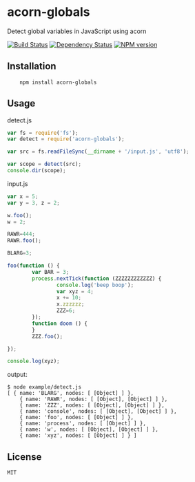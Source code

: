 # acorn-globals

Detect global variables in JavaScript using acorn

[![Build Status](https://img.shields.io/travis/ForbesLindesay/acorn-globals/master.svg)](https://travis-ci.org/ForbesLindesay/acorn-globals)
[![Dependency Status](https://img.shields.io/david/ForbesLindesay/acorn-globals.svg)](https://david-dm.org/ForbesLindesay/acorn-globals)
[![NPM version](https://img.shields.io/npm/v/acorn-globals.svg)](https://www.npmjs.org/package/acorn-globals)

## Installation

        npm install acorn-globals

## Usage

detect.js

```js
var fs = require('fs');
var detect = require('acorn-globals');

var src = fs.readFileSync(__dirname + '/input.js', 'utf8');

var scope = detect(src);
console.dir(scope);
```

input.js

```js
var x = 5;
var y = 3, z = 2;

w.foo();
w = 2;

RAWR=444;
RAWR.foo();

BLARG=3;

foo(function () {
        var BAR = 3;
        process.nextTick(function (ZZZZZZZZZZZZ) {
                console.log('beep boop');
                var xyz = 4;
                x += 10;
                x.zzzzzz;
                ZZZ=6;
        });
        function doom () {
        }
        ZZZ.foo();

});

console.log(xyz);
```

output:

```
$ node example/detect.js
[ { name: 'BLARG', nodes: [ [Object] ] },
    { name: 'RAWR', nodes: [ [Object], [Object] ] },
    { name: 'ZZZ', nodes: [ [Object], [Object] ] },
    { name: 'console', nodes: [ [Object], [Object] ] },
    { name: 'foo', nodes: [ [Object] ] },
    { name: 'process', nodes: [ [Object] ] },
    { name: 'w', nodes: [ [Object], [Object] ] },
    { name: 'xyz', nodes: [ [Object] ] } ]
```


## License

    MIT
